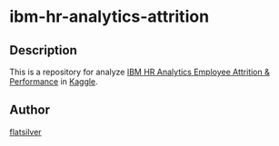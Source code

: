 # ibm-hr-analytics-attrition

## Description

This is a repository for analyze [IBM HR Analytics Employee Attrition & Performance](https://www.kaggle.com/pavansubhasht/ibm-hr-analytics-attrition-dataset) in [Kaggle](https://www.kaggle.com/).

## Author
[flatsilver](https://github.com/flatsilver)
